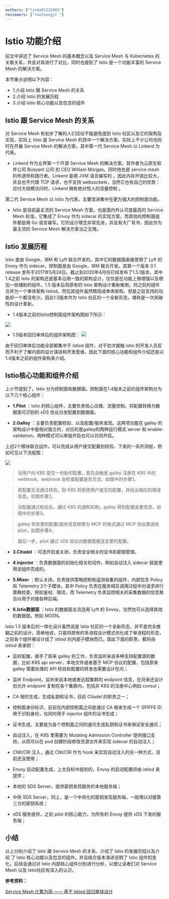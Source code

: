```yaml
---
authors: ["linda01232003"]
reviewers: ["rootsongjc "]
---
```


# Istio 功能介绍

前文中讲述了 Service Mesh 的基本概念以及 Service Mesh 与 Kubernetes 的关联关系，并且对其进行了对比，同时也提到了 Istio 是一个功能丰富的 Service Mesh 的解决方案。

本节重点说明以下内容：

- 1.介绍 Istio 跟 Service Mesh 的关系
- 2.介绍 Istio 的发展历程
- 3.介绍 Istio 核心功能以及包含的组件


##  Istio 跟 Service Mesh 的关系
对 Service Mesh 有初步了解的人们往往不能避免提到 Istio 社区以及它的架构及实现，实际上 Istio 是 Service Mesh 的其中一个解决方案。实际上不少公司也同时在开展 Service Mesh 的解决方案，其中第一代 Service Mesh 以 Linkerd 为代表。

- Linkerd 作为业界第一个开源 Service Mesh 的解决方案，其作者为云原生软件公司 Buoyant 公司 的 CEO William Morgan。同时他也是 service mesh 的布道师和践行者。Linkerd 是用 JVM 语言编写的 ，因此内存开销比较大，并且也不代理 TCP 请求，也不支持 websockets，当然它也有自己的优势： 应付大规模访问时，Linkerd 拥有绝对惊人的流量控制 。

第二代 Service Mesh 以 Istio 为代表，主要改进集中在更为强大的控制面功能。
-  Istio 是目前最主流的 Service Mesh 方案，也是国内外认可度最高的 Service Mesh 标准。它集成了 Envoy 作为 sidecar 的实现方案，而其他的控制面组件都是用 Go 语言编写。它的设计理念非常先进，并且有大厂背书，因此作为最主流的 Service Mesh 解决方案当之无愧。


##  Istio 发展历程
Istio 是由 Google，IBM 和 Lyft 联合开发的。其中它的数据面直接使用了 Lyft 的 Envoy 作为 sidecar。控制面是由 Google，IBM 联合开发。其第一个版本 0.1 release 发布于2017年5月24日。截止到2020年4月份已经发布了1.5.1版本。其中1.4之前 Istio 的架构还是基本沿用一致的架构设计，仅仅是在功能上做增强以及增加一些辅助的组件。1.5 版本后将原有的 Istio 架构设计重新推倒，将之前的组件合并为一个单体架构 Istiod。然后其组件虽然精简成单体架构，但是之前支持的功能却一个都没有少。因此1.5版本作为 Istio 社区的一个全新形态，堪称是一次突破性的设计革新。

- 1.4版本之前的Istio控制面组件架构图如下所示：

![](..\images\istiofeatures2-1.4.png)

- 1.5版本回归单体后的组件架构图：
![](..\images\istiofeatures3-istio1.5.png)

由于回归单体后功能全部都集中于 istiod 组件，对于初次接触 istio 的开发人员反而不利于了解内部的设计演进和开发思维，因此下面的核心功能和组件介绍还是以1.4版本之前的组件架构来介绍。

##  Istio核心功能和组件介绍
上小节提到了，Istio 分为控制面和数据面，控制面在1.4版本之前的组件架构分为以下几个核心组件：

- **1.Pilot** ：Istio 的核心组件，主要负责核心治理、流量控制、将配置转换为数据面可识别的 xDS 协议分发配置到数据面。

- **2.Galley** ：主要负责配置校验、以及配置/服务发现。这两项功能在 galley 的架构设计中是相对独立的，对应的是galley的两种运行模式 server 和 enable-validation，两种模式可以单独开启也可以共同开启。

上述2个模块联合运作，可以完成从用户提交配置到校验、下发的一系列流程，例如可见以下流程图：

![](..\images\istiofeatures4-istio-pilotgalley.png)
>   当用户向 K8S 提交一份新的配置，首先会触发 galley 注册在 K8S 中的 webhook，webhook 会检查配置是否合法，如图中的步骤1。

> 若配置无法通过校验，则 K8S 将拒绝用户提交的配置，并给出相应的错误信息。如图步骤2。

>  当配置通过校验后，通过 K8S 的通知机制，galley 得到配置变更信息，如图中的步骤3。

>  galley 将变更的配置/服务信息转换为 MCP 的格式通过 MCP 协议推送给 pilot，如图步骤4。

>  最后一步，pilot 通过 xDS 协议向数据面推送变更的配置。 

-  **3.Citadel** ：可选开启或关闭，负责安全相关的证书和密钥管理。

-  **4.Injector** ：负责数据面的初始化相关的动作，例如自动注入 sidecar 就是使用该组件完成的。

- **5.Mixer** ：默认关闭，负责提供策略控制和遥测收集的组件，内部包含 Policy 和 Telemetry 2个子模块，其中 Policy 负责在服务相互调用过程中对请求进行策略检查，例如鉴权、限流，而 Telemetry 负责监控相关的采集数据的信息聚合以用于对接各种后端。

- **6.Istio数据面** ：Istio 的数据面主流选用 Lyft 的 Envoy，当然也可以选择其他的数据面，例如 MOSN。

Istio 1.5 版本后的一体化设计虽然说是 Istio 社区的一个全新形态，并不是完全推翻之前的设计，简单地说，只是将原有的多进程设计模式优化成了单进程的形态，之前各个组件被设计成了 istiod 的内部子模块而已，因此下面的职责，都将由 istiod 来承担：

- 监听配置，接手了原来 galley 的工作，负责监听来自多种支持配置源的数据，比如 K8S api server，本地文件或者基于 MCP 协议的配置，包括原来 galley 需要处理的 API 校验和配置的转发也需要设计在内；

- 监听 Endpoint，监听来自本地或者远程集群的 endpoint 信息，在将来还会计划允许 endpoint 复制在各个集群内，包括非 K8S 的注册中心例如 consul；

- CA 根的生成，生成私钥和证书，目前 Citadel 的职责之一；

- 控制面身份标识，目前在内部控制面之间是通过 CA 根来生成一个 SPIFFE ID 用于识别身份，也同时用于 injector 组件的证书生成；

- 证书生成，主要是为各个控制面之间的通讯生成私钥和证书来保证安全通讯；

- 自动注入，在 K8S 里需要为 Mutating Admission Controller 提供接口支持，从而可以在 pod 创建阶段修改资源文件来实现 sidecar 的自动注入；

- CNII/CRI  注入，通过 CNI/CRI 作为 hook 来实现自动注入的另一种方式，目前还没使用；

- Envoy 启动配置生成，上文目标中提到的，Envoy 的启动配置将由 istiod 来提供；

- 本地的 SDS Server，提供密钥发现服务的本地服务端；

- 中央 SDS Server，同上，是一个中央化的密钥发现服务端，一般用以对接第三方的密钥系统；

- xDS 服务提供，之前 pilot 的核心能力，为所有的 Envoy 提供 xDS 下发的服务端；

##  小结

以上分别介绍了 Istio 跟 Service Mesh 的关系、介绍了 Istio 的发展历程以及介绍 了 Istio 核心功能以及包含的组件。并且结合版本演进说明了 Istio 组件的变化。后续会通过对 Istio 内部核心组件分别进行分析，以便让读者们对 Service Mesh 以及 Istio社区有深入的认识。


**参考资料：**

[Service Mesh 化繁为简 —— 基于 Istiod 回归单体设计](https://xw.qq.com/cmsid/20200322A06WDH00)

